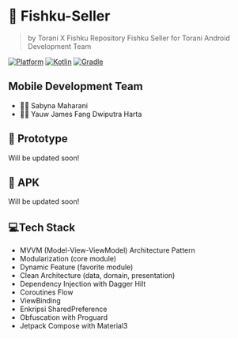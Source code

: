 # 🎣 Fishku-Seller
> by Torani X Fishku
Repository Fishku Seller for Torani Android Development Team

<a href="http://developer.android.com/index.html"><img alt="Platform" src="https://img.shields.io/badge/platform-Android-green.svg"></a>
<a href="http://kotlinlang.org"><img alt="Kotlin" src="https://img.shields.io/badge/kotlin-1.7.10-blue.svg"></a>
<a href="https://developer.android.com/studio/releases/gradle-plugin"><img alt="Gradle" src="https://img.shields.io/badge/gradle-7.4-yellow.svg"></a>

## Mobile Development Team
 - 👩‍💻 Sabyna Maharani
 - 👨‍💻 Yauw James Fang Dwiputra Harta

## 🎨 Prototype
Will be updated soon!

## 📱 APK
Will be updated soon!

## 💻Tech Stack
- MVVM (Model-View-ViewModel) Architecture Pattern
- Modularization (core module)
- Dynamic Feature (favorite module)
- Clean Architecture (data, domain, presentation)
- Dependency Injection with Dagger Hilt
- Coroutines Flow
- ViewBinding
- Enkripsi SharedPreference
- Obfuscation with Proguard
- Jetpack Compose with Material3
